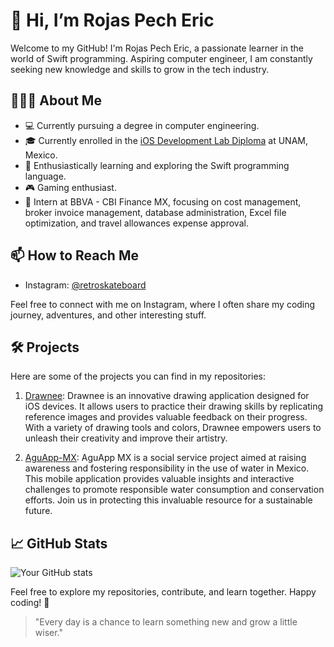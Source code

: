 # 👋 Hi, I’m Rojas Pech Eric

Welcome to my GitHub! I'm Rojas Pech Eric, a passionate learner in the world of Swift programming. Aspiring computer engineer, I am constantly seeking new knowledge and skills to grow in the tech industry.

## 👨🏻‍💻 About Me

- 💻 Currently pursuing a degree in computer engineering.
- 🎓 Currently enrolled in the [iOS Development Lab Diploma](http://ioslab.ingenieria.unam.mx/diplomado.html) at UNAM, Mexico.
- 🌱 Enthusiastically learning and exploring the Swift programming language.
- 🎮 Gaming enthusiast.
- 💼 Intern at BBVA - CBI Finance MX, focusing on cost management, broker invoice management, database administration, Excel file optimization, and travel allowances expense approval.

## 📫 How to Reach Me

- Instagram: [@retroskateboard](https://www.instagram.com/retroskateboard)

Feel free to connect with me on Instagram, where I often share my coding journey, adventures, and other interesting stuff.

## 🛠️ Projects

Here are some of the projects you can find in my repositories:

1. [Drawnee](https://github.com/retroskateboard/Drawnee): Drawnee is an innovative drawing application designed for iOS devices. It allows users to practice their drawing skills by replicating reference images and provides valuable feedback on their progress. With a variety of drawing tools and colors, Drawnee empowers users to unleash their creativity and improve their artistry.

2. [AguApp-MX](https://github.com/retroskateboard/AguApp-MX): AguApp MX is a social service project aimed at raising awareness and fostering responsibility in the use of water in Mexico. This mobile application provides valuable insights and interactive challenges to promote responsible water consumption and conservation efforts. Join us in protecting this invaluable resource for a sustainable future.


## 📈 GitHub Stats

![Your GitHub stats](https://github-readme-stats.vercel.app/api?username=retroskateboard&show_icons=true)

Feel free to explore my repositories, contribute, and learn together. Happy coding! 🚀

> "Every day is a chance to learn something new and grow a little wiser."
